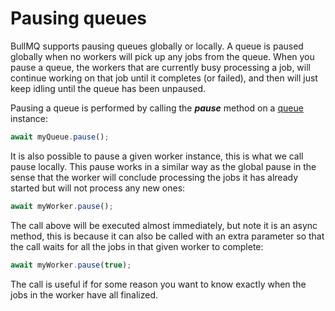 # Pausing queues

BullMQ supports pausing queues globally or locally. A queue is paused globally when no workers will pick up any jobs from the queue. When you pause a queue, the workers that are currently busy processing a job, will continue working on that job until it completes \(or failed\), and then will just keep idling until the queue has been unpaused.

Pausing a queue is performed by calling the _**pause**_ method on a [queue](https://github.com/taskforcesh/bullmq/blob/master/docs/gitbook/api/bullmq.queue.md) instance:

```typescript
await myQueue.pause();
```

It is also possible to pause a given worker instance, this is what we call pause locally. This pause works in a similar way as the global pause in the sense that the worker will conclude processing the jobs it has already started but will not process any new ones:

```typescript
await myWorker.pause();
```

The call above will be executed almost immediately, but note it is an async method, this is because it can also be called with an extra parameter so that the call waits for all the jobs in that given worker to complete:

```typescript
await myWorker.pause(true);
```

The call is useful if for some reason you want to know exactly when the jobs in the worker have all finalized.



